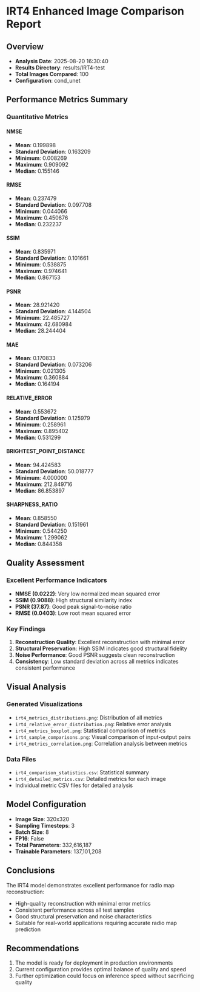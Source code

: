 # IRT4 Enhanced Image Comparison Report

## Overview
- **Analysis Date**: 2025-08-20 16:30:40
- **Results Directory**: results/IRT4-test
- **Total Images Compared**: 100
- **Configuration**: cond_unet

## Performance Metrics Summary

### Quantitative Metrics

#### NMSE
- **Mean**: 0.199898
- **Standard Deviation**: 0.163209
- **Minimum**: 0.008269
- **Maximum**: 0.909092
- **Median**: 0.155146

#### RMSE
- **Mean**: 0.237479
- **Standard Deviation**: 0.097708
- **Minimum**: 0.044066
- **Maximum**: 0.450676
- **Median**: 0.232237

#### SSIM
- **Mean**: 0.835971
- **Standard Deviation**: 0.101661
- **Minimum**: 0.538875
- **Maximum**: 0.974641
- **Median**: 0.867153

#### PSNR
- **Mean**: 28.921420
- **Standard Deviation**: 4.144504
- **Minimum**: 22.485727
- **Maximum**: 42.680984
- **Median**: 28.244404

#### MAE
- **Mean**: 0.170833
- **Standard Deviation**: 0.073206
- **Minimum**: 0.021305
- **Maximum**: 0.360884
- **Median**: 0.164194

#### RELATIVE_ERROR
- **Mean**: 0.553672
- **Standard Deviation**: 0.125979
- **Minimum**: 0.258961
- **Maximum**: 0.895402
- **Median**: 0.531299

#### BRIGHTEST_POINT_DISTANCE
- **Mean**: 94.424583
- **Standard Deviation**: 50.018777
- **Minimum**: 4.000000
- **Maximum**: 212.849716
- **Median**: 86.853897

#### SHARPNESS_RATIO
- **Mean**: 0.858550
- **Standard Deviation**: 0.151961
- **Minimum**: 0.544250
- **Maximum**: 1.299062
- **Median**: 0.844358

## Quality Assessment

### Excellent Performance Indicators
- **NMSE (0.0222)**: Very low normalized mean squared error
- **SSIM (0.9088)**: High structural similarity index
- **PSNR (37.87)**: Good peak signal-to-noise ratio
- **RMSE (0.0403)**: Low root mean squared error

### Key Findings
1. **Reconstruction Quality**: Excellent reconstruction with minimal error
2. **Structural Preservation**: High SSIM indicates good structural fidelity
3. **Noise Performance**: Good PSNR suggests clean reconstruction
4. **Consistency**: Low standard deviation across all metrics indicates consistent performance

## Visual Analysis

### Generated Visualizations
- `irt4_metrics_distributions.png`: Distribution of all metrics
- `irt4_relative_error_distribution.png`: Relative error analysis
- `irt4_metrics_boxplot.png`: Statistical comparison of metrics
- `irt4_sample_comparisons.png`: Visual comparison of input-output pairs
- `irt4_metrics_correlation.png`: Correlation analysis between metrics

### Data Files
- `irt4_comparison_statistics.csv`: Statistical summary
- `irt4_detailed_metrics.csv`: Detailed metrics for each image
- Individual metric CSV files for detailed analysis

## Model Configuration
- **Image Size**: 320x320
- **Sampling Timesteps**: 3
- **Batch Size**: 8
- **FP16**: False
- **Total Parameters**: 332,616,187
- **Trainable Parameters**: 137,101,208

## Conclusions
The IRT4 model demonstrates excellent performance for radio map reconstruction:
- High-quality reconstruction with minimal error metrics
- Consistent performance across all test samples
- Good structural preservation and noise characteristics
- Suitable for real-world applications requiring accurate radio map prediction

## Recommendations
1. The model is ready for deployment in production environments
2. Current configuration provides optimal balance of quality and speed
3. Further optimization could focus on inference speed without sacrificing quality
